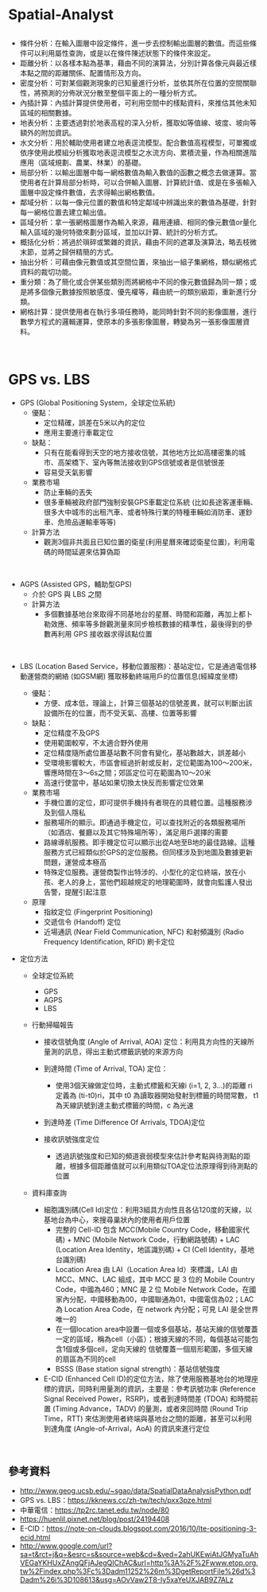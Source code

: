 # Spatial-Analyst

## 
* 條件分析：在輸入圖層中設定條件，進一步去控制輸出圖層的數值。而這些條件可以利用屬性查詢，或是以在條件陳述狀態下的條件來設定。
* 距離分析：以各樣本點為基準，藉由不同的演算法，分別計算各像元與最近樣本點之間的距離關係、配置情形及方向。
* 密度分析：可對某個觀測現象的已知量進行分析，並依其所在位置的空間關聯性，將預測的分佈狀況分散至整個平面上的一種分析方式。
* 內插計算：內插計算提供使用者，可利用空間中的樣點資料，來推估其他未知區域的相關數據。
* 地表分析：主要透過對於地表高程的深入分析，獲取如等值線、坡度、坡向等額外的附加資訊。
* 水文分析：用於輔助使用者建立地表逕流模型。配合數值高程模型，可單獨或依序使用此模組分析獲取地表逕流模型之水流方向、累積流量，作為相關進階應用（區域規劃、農業、林業）的基礎。
* 局部分析：以輸出圖層中每一網格數值為輸入數值的函數之概念去做運算。當使用者在計算局部分析時，可以合併輸入圖層、計算統計值、或是在多張輸入圖層中設定條件數值，去求得輸出網格數值。
* 鄰域分析：以每一像元位置的數值和特定鄰域中辨識出來的數值為基礎，針對每一網格位置去建立輸出值。
* 區域分析：拿一張網格圖層作為輸入來源，藉用連續、相同的像元數值or量化輸入區域的幾何特徵來劃分區域，並加以計算、統計的分析方式。
* 概括化分析：將過於瑣碎或繁雜的資訊，藉由不同的遮罩及演算法，略去枝微末節，並將之歸併精簡的方式。
* 抽出分析：可藉由像元數值或其空間位置，來抽出一組子集網格，類似網格式資料的裁切功能。
* 重分類：為了簡化或合併某些類別而將網格中不同的像元數值歸為同一類；或是將多個像元數據按照敏感度、優先權等，藉由統一的類別級距，重新進行分類。
* 網格計算：提供使用者在執行多項任務時，能同時針對不同的影像圖層，進行數學方程式的邏輯運算，使原本的多張影像圖層，轉變為另一張影像圖層資料。
<br> 

# GPS vs. LBS
* GPS (Global Positioning System，全球定位系統)
  * 優點：
    * 定位精確，誤差在5米以內的定位
    * 應用主要進行車載定位
  * 缺點：
    * 只有在能看得到天空的地方接收信號，其他地方比如高樓密集的城市、高架橋下、室內等無法接收到GPS信號或者是信號很差
    * 容易受天氣影響
  * 業務市場
    * 防止車輛的丟失
    * 很多車輛被政府部門強制安裝GPS車載定位系統 (比如長途客運車輛、很多大中城市的出租汽車、或者特殊行業的特種車輛如消防車、運鈔車、危險品運輸車等等)
  * 計算方法
    * 觀測3個非共面且已知位置的衛星(利用星曆來確認衛星位置)，利用電碼的時間延遲來估算偽距
<br> 

* AGPS (Assisted GPS，輔助型GPS)
  * 介於 GPS 與 LBS 之間
  * 計算方法
    * 多個數據基地台來取得不同基地台的星曆、時間和距離，再加上都卜勒效應、頻率等多餘觀測量來同步檢核數據的精準性，最後得到的參數再利用 GPS 接收器求得該點位置
<br> 

* LBS (Location Based Service，移動位置服務)：基站定位，它是通過電信移動運營商的網絡 (如GSM網) 獲取移動終端用戶的位置信息(經緯度坐標)
  * 優點：
    * 方便、成本低，理論上，計算三個基站的信號差異，就可以判斷出該設備所在的位置，而不受天氣、高樓、位置等影響
  * 缺點：
    * 定位精度不及GPS
    * 使用範圍較窄，不太適合野外使用
    * 定位精度隨所處位置基站數不同會有變化，基站數越大，誤差越小
    * 受環境影響較大，市區會經過折射或反射，定位範圍為100～200米，響應時間在3～6s之間；郊區定位可在範圍為10～20米
    * 高速行使當中，基站如果切換太快反而影響定位效果
  * 業務市場
    * 手機位置的定位，即可提供手機持有者現在的具體位置。這種服務涉及到個人隱私
    * 服務場所的顯示。即通過手機定位，可以查找附近的各類服務場所（如酒店、餐廳以及其它特殊場所等），滿足用戶選擇的需要
    * 路線導航服務。即手機定位可以顯示出從A地至B地的最佳路線。這種服務方式已經類似於GPS的定位服務。但同樣涉及到地圖及數據更新問題，運營成本極高
    * 特殊定位服務。運營商製作出特涉的、小型化的定位終端，放在小孩、老人的身上，當他們超越規定的地理範圍時，就會向監護人發出告警，提醒引起注意
  * 原理
    * 指紋定位 (Fingerprint Positioning) 
    * 交遞信令 (Handoff) 定位 
    * 近場通訊 (Near Field Communication, NFC) 和射頻識別 (Radio Frequency Identification, RFID) 刷卡定位

* 定位方法
  * 全球定位系統
    * GPS
    * AGPS
    * LBS
  * 行動掃瞄報告  
    * 接收信號角度 (Angle of Arrival, AOA) 定位：利用具方向性的天線所量測的訊息，得出主動式標籤訊號的來源方向
    * 到達時間 (Time of Arrival, TOA) 定位：
      * 使用3個天線做定位時，主動式標籤和天線i (i=1, 2, 3...)的距離 ri 定義為 (ti-t0)ri，其中 t0 為讀取器開始發射到標籤的時間常數， t1 為天線訊號到達主動式標籤的時間，c 為光速
      
    * 到達時差 (Time Difference Of Arrivals, TDOA)定位 
    * 接收訊號強度定位
      * 透過訊號強度和已知的頻道衰弱模型來估計參考點與待測點的距離，根據多個距離值就可以利用類似TOA定位法原理得到待測點的位置
      
  * 資料庫查詢
    * 細胞識別碼(Cell Id)定位：利用3組具方向性且各佔120度的天線，以基地台為中心，來搜尋巢狀內的使用者用戶位置
      * 完整的 Cell-ID 包含 MCC(Mobile Country Code，移動國家代碼) + MNC (Mobile Network Code，行動網路號碼) + LAC (Location Area Identity，地區識別碼) + CI (Cell Identity，基地台識別碼)
      * Location Area 由 LAI（Location Area Id）來標識，LAI 由 MCC、MNC、LAC 組成，其中 MCC 是 3 位的 Mobile Country Code，中國為460；MNC 是 2 位 Mobile Network Code，在國家內分配，中國移動為00，中國聯通為01，中國電信為02；LAC 為 Location Area Code，在 network 內分配；可見 LAI 是全世界唯一的
      * 在一個location area中設置一個或多個基站，基站天線的信號覆蓋一定的區域，稱為cell（小區）；根據天線的不同，每個基站可能包含1個或多個cell，定向天線的 信號覆蓋一個扇形範圍，多個天線的扇區為不同的cell
      * BSSS (Base station signal strength)：基站信號強度
    * E-CID (Enhanced Cell ID)的定位方法，除了使用服務基地台的地理座標的資訊，同時利用量測的資訊，主要是：參考訊號功率 (Reference Signal Received Power，RSRP)，或者到達時間差 (TDOA) 和時間前置 (Timing Advance，TADV) 的量測，或者來回時間 (Round Trip Time，RTT) 來估測使用者終端與基地台之間的距離，甚至可以利用到達角度 (Angle-of-Arrival，AoA) 的資訊來進行定位
<br>

## 參考資料
* http://www.geog.ucsb.edu/~sgao/data/SpatialDataAnalysisPython.pdf
* GPS vs. LBS：https://kknews.cc/zh-tw/tech/pxx3pze.html
* 中華電信：https://tp2rc.tanet.edu.tw/node/80
* https://huenlil.pixnet.net/blog/post/24194408
* E-CID：https://note-on-clouds.blogspot.com/2016/10/lte-positioning-3-ecid.html
* http://www.google.com/url?sa=t&rct=j&q=&esrc=s&source=web&cd=&ved=2ahUKEwiAtJGMyaTuAhVEGaYKHUxZAngQFjAJegQIChAC&url=http%3A%2F%2Fwww.etop.org.tw%2Findex.php%3Fc%3Dadm11252%26m%3DgetReportFile%26d%3Dadm%26i%3D108613&usg=AOvVaw2T8-Iy5xaYeUXJAB9Z7ALz
